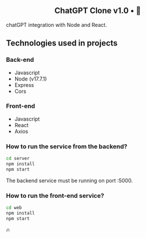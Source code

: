 <h2 align="center">
  ChatGPT Clone v1.0 • 🤖
</h2>

chatGPT integration with Node and React.

## Technologies used in projects

### Back-end

- Javascript
- Node (v17.7.1)
- Express
- Cors

### Front-end

- Javascript
- React
- Axios

### How to run the service from the backend?

```sh
cd server
npm install
npm start
```

The backend service must be running on port :5000.

### How to run the front-end service?

```sh
cd web
npm install
npm start
```

🔥

